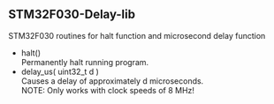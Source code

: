 ## STM32F030-Delay-lib
STM32F030 routines for halt function and microsecond delay function
+ halt()<br>
  Permanently halt running program.
+ delay_us( uint32_t d )<br>
  Causes a delay of approximately d microseconds.<br>
  NOTE: Only works with clock speeds of 8 MHz!
